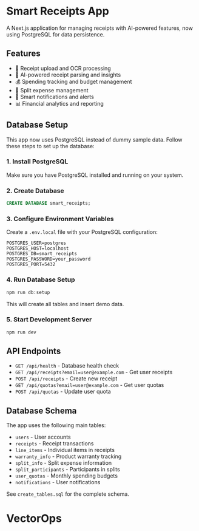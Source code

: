 # Smart Receipts App

A Next.js application for managing receipts with AI-powered features, now using PostgreSQL for data persistence.

## Features

- 📱 Receipt upload and OCR processing
- 🤖 AI-powered receipt parsing and insights
- 💰 Spending tracking and budget management
- 👥 Split expense management
- 🔔 Smart notifications and alerts
- 📊 Financial analytics and reporting

## Database Setup

This app now uses PostgreSQL instead of dummy sample data. Follow these steps to set up the database:

### 1. Install PostgreSQL

Make sure you have PostgreSQL installed and running on your system.

### 2. Create Database

```sql
CREATE DATABASE smart_receipts;
```

### 3. Configure Environment Variables

Create a `.env.local` file with your PostgreSQL configuration:

```env
POSTGRES_USER=postgres
POSTGRES_HOST=localhost
POSTGRES_DB=smart_receipts
POSTGRES_PASSWORD=your_password
POSTGRES_PORT=5432
```

### 4. Run Database Setup

```bash
npm run db:setup
```

This will create all tables and insert demo data.

### 5. Start Development Server

```bash
npm run dev
```

## API Endpoints

- `GET /api/health` - Database health check
- `GET /api/receipts?email=user@example.com` - Get user receipts
- `POST /api/receipts` - Create new receipt
- `GET /api/quotas?email=user@example.com` - Get user quotas
- `POST /api/quotas` - Update user quota

## Database Schema

The app uses the following main tables:
- `users` - User accounts
- `receipts` - Receipt transactions
- `line_items` - Individual items in receipts
- `warranty_info` - Product warranty tracking
- `split_info` - Split expense information
- `split_participants` - Participants in splits
- `user_quotas` - Monthly spending budgets
- `notifications` - User notifications

See `create_tables.sql` for the complete schema.
# VectorOps
